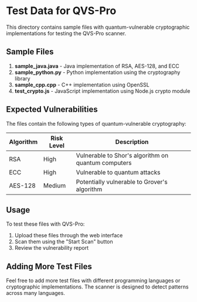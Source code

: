 # Test Data for QVS-Pro

This directory contains sample files with quantum-vulnerable cryptographic implementations for testing the QVS-Pro scanner.

## Sample Files

1. **sample_java.java** - Java implementation of RSA, AES-128, and ECC
2. **sample_python.py** - Python implementation using the cryptography library
3. **sample_cpp.cpp** - C++ implementation using OpenSSL
4. **test_crypto.js** - JavaScript implementation using Node.js crypto module

## Expected Vulnerabilities

The files contain the following types of quantum-vulnerable cryptography:

| Algorithm | Risk Level | Description                                         |
| --------- | ---------- | --------------------------------------------------- |
| RSA       | High       | Vulnerable to Shor's algorithm on quantum computers |
| ECC       | High       | Vulnerable to quantum attacks                       |
| AES-128   | Medium     | Potentially vulnerable to Grover's algorithm        |

## Usage

To test these files with QVS-Pro:

1. Upload these files through the web interface
2. Scan them using the "Start Scan" button
3. Review the vulnerability report

## Adding More Test Files

Feel free to add more test files with different programming languages or cryptographic implementations. The scanner is designed to detect patterns across many languages.
